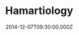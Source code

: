 ---
title: "Hamartiology"
image: "https://i.imgur.com/MuLYIpM.jpg"
date: "2014-12-07T09:30:00.000Z"
video:
  type: "vimeo"
  id: 113850801
speaker:
  name: "Adam Julch"
  permalink: "adam-julch"
series: "ecclesia"
---